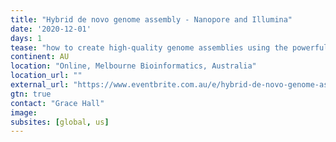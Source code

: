 ```yaml
---
title: "Hybrid de novo genome assembly - Nanopore and Illumina"
date: '2020-12-01'
days: 1
tease: "how to create high-quality genome assemblies using the powerful combination of Nanopore and Illumina reads. "
continent: AU
location: "Online, Melbourne Bioinformatics, Australia"
location_url: ""
external_url: "https://www.eventbrite.com.au/e/hybrid-de-novo-genome-assembly-nanopore-and-illumina-online-tickets-125568852819"
gtn: true
contact: "Grace Hall"
image: 
subsites: [global, us]
---
```

